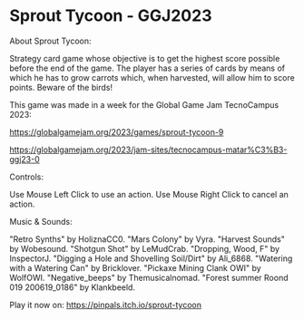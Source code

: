 # Sprout Tycoon - GGJ2023

About Sprout Tycoon:

Strategy card game whose objective is to get the highest score possible before the end of the game.
The player has a series of cards by means of which he has to grow carrots which, when harvested, will allow him to score points.
Beware of the birds!


This game was made in a week for the Global Game Jam TecnoCampus 2023:

https://globalgamejam.org/2023/games/sprout-tycoon-9

https://globalgamejam.org/2023/jam-sites/tecnocampus-matar%C3%B3-ggj23-0


Controls:

Use Mouse Left Click to use an action.
Use Mouse Right Click to cancel an action.


Music & Sounds:

"Retro Synths" by HoliznaCC0.
"Mars Colony" by Vyra.
"Harvest Sounds" by Wobesound.
"Shotgun Shot" by LeMudCrab.
"Dropping, Wood, F" by InspectorJ.
"Digging a Hole and Shovelling Soil/Dirt" by Ali_6868.
"Watering with a Watering Can" by Bricklover.
"Pickaxe Mining Clank OWI" by WolfOWI.
"Negative_beeps" by Themusicalnomad.
"Forest summer Roond 019 200619_0186" by Klankbeeld.


Play it now on: https://pinpals.itch.io/sprout-tycoon
